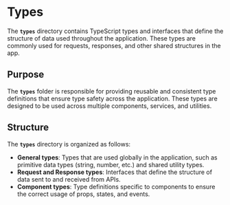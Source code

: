 # Types

The **`types`** directory contains TypeScript types and interfaces that define the structure of data used throughout the application. These types are commonly used for requests, responses, and other shared structures in the app.

## Purpose

The **`types`** folder is responsible for providing reusable and consistent type definitions that ensure type safety across the application. These types are designed to be used across multiple components, services, and utilities.

## Structure

The **`types`** directory is organized as follows:

- **General types**: Types that are used globally in the application, such as primitive data types (string, number, etc.) and shared utility types.
- **Request and Response types**: Interfaces that define the structure of data sent to and received from APIs.
- **Component types**: Type definitions specific to components to ensure the correct usage of props, states, and events.
